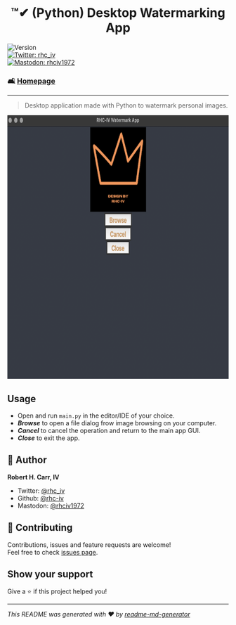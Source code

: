<h1 align="center">™✔ (Python) Desktop Watermarking App</h1>
<p>
  <img alt="Version" src="https://img.shields.io/badge/version-1.10-blue.svg?cacheSeconds=2592000" /><br>
  <a href="https://twitter.com/rhc_iv" target="_blank">
    <img alt="Twitter: rhc_iv" src="https://img.shields.io/twitter/follow/rhc_iv.svg?style=social" /><br>
  </a>
  <a href="https://mastodon.social/@rhciv1972" target="_blank">
    <img alt="Mastodon: rhciv1972" src="https://img.shields.io/mastodon/follow/109497169591319512?domain=https%3A%2F%2Fmastodon.social&style=social" />
  </a>
</p>

### 🛋️ [Homepage](https://github.com/rhc-iv/py-watermark-app)
---
> Desktop application made with Python to watermark personal images.

<p align="center">
  <img alt="Image Watermarking App" src="https://github.com/rhc-iv/py-watermark-app/blob/main/screenshot.png" width="800" height="600" />
</p>

## Usage

- Open and run `main.py` in the editor/IDE of your choice.
- _**Browse**_ to open a file dialog frow image browsing on your computer.
- _**Cancel**_ to cancel the operation and return to the main app GUI.
- _**Close**_ to exit the app.


## 👤 Author

**Robert H. Carr, IV**

* Twitter: [@rhc_iv](https://twitter.com/rhc_iv)
* Github: [@rhc-iv](https://github.com/rhc-iv)
* Mastodon: [@rhciv1972](https://mastodon.social/@rhciv1972)

## 🤝 Contributing

Contributions, issues and feature requests are welcome!<br />Feel free to check [issues page](https://github.com/rhc-iv/py-watermark-app/issues). 

## Show your support

Give a ⭐️ if this project helped you!

***
_This README was generated with ❤️ by [readme-md-generator](https://github.com/kefranabg/readme-md-generator)_
